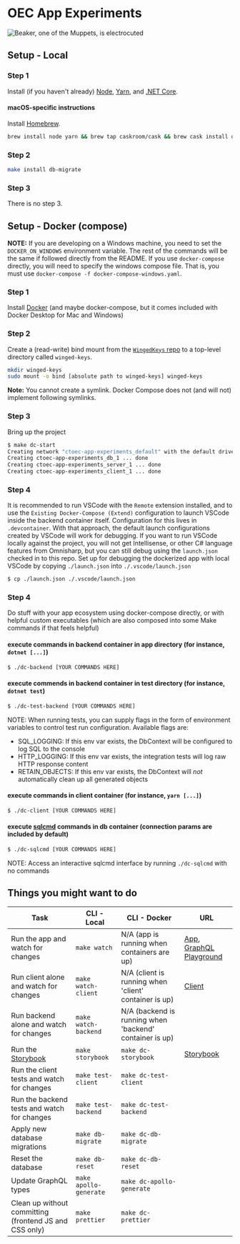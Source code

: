 # OEC App Experiments

![Beaker, one of the Muppets, is electrocuted](https://media.giphy.com/media/gJWNDpwdkMTew/giphy.gif)

## Setup - Local

### Step 1

Install (if you haven't already) [Node](https://nodejs.org/en/download/), [Yarn](https://yarnpkg.com/lang/en/docs/install/), and [.NET Core](https://aka.ms/dotnetcoregs).

#### macOS-specific instructions

Install [Homebrew](https://brew.sh).

```sh
brew install node yarn && brew tap caskroom/cask && brew cask install dotnet
```

### Step 2

```sh
make install db-migrate
```

### Step 3

There is no step 3.

## Setup - Docker (compose)
__NOTE:__ If you are developing on a Windows machine, you need to set the `DOCKER_ON_WINDOWS` environment variable. The rest of the commands will be the same if followed directly from the README. If you use `docker-compose` directly, you will need to specify the windows compose file. That is, you must use `docker-compose -f docker-compose-windows.yaml`.

### Step 1

Install [Docker](https://docs.docker.com/install/) (and maybe docker-compose, but it comes included with Docker Desktop for Mac and Windows)

### Step 2

Create a (read-write) bind mount from the [`WingedKeys` repo](https://github.com/ctoec/winged-keys) to a top-level directory called `winged-keys`.

```bash
mkdir winged-keys
sudo mount -o bind [absolute path to winged-keys] winged-keys
```

**Note:** You cannot create a symlink. Docker Compose does not (and will not) implement following symlinks.

### Step 3

Bring up the project
```sh
$ make dc-start
Creating network "ctoec-app-experiments_default" with the default driver
Creating ctoec-app-experiments_db_1 ... done
Creating ctoec-app-experiments_server_1 ... done
Creating ctoec-app-experiments_client_1 ... done
```

### Step 4

It is recommended to run VSCode with the `Remote` extension installed,
and to use the `Existing Docker-Compose (Extend)` configuration to launch VSCode
inside the backend container itself. Configuration for this lives in `.devcontainer`.
With that approach, the default launch configurations created by VSCode will work for debugging.
If you want to run VSCode locally against the project, you will not get Intellisense,
or other C# language features from Omnisharp, but you can still debug using the 
`launch.json` checked in to this repo. Set up for debugging the dockerized app
with local VSCode by copying `./launch.json` into `./.vscode/launch.json`
```sh
$ cp ./launch.json ./.vscode/launch.json
```

### Step 4

Do stuff with your app ecosystem using docker-compose directly, or with helpful custom executables (which are also composed into some Make commands if that feels helpful)
#### execute commands in backend container in app directory (for instance, `dotnet [...]`)
```sh
$ ./dc-backend [YOUR COMMANDS HERE]
```
#### execute commends in backend container in test directory (for instance, `dotnet test`)
```sh
$ ./dc-test-backend [YOUR COMMANDS HERE]
```
NOTE: When running tests, you can supply flags in the form of environment variables to control test run configuration.
Available flags are:
- SQL_LOGGING: If this env var exists, the DbContext will be configured to log SQL to the console
- HTTP_LOGGING: If this env var exists, the integration tests will log raw HTTP response content
- RETAIN_OBJECTS: If this env var exists, the DbContext will _not_ automatically clean up all generated objects

#### execute commands in client container (for instance, `yarn [...]`)
```sh
$ ./dc-client [YOUR COMMANDS HERE]
```
#### execute [sqlcmd](https://docs.microsoft.com/en-us/sql/tools/sqlcmd-utility?view=sql-server-2017) commands in db container (connection params are included by default)
```sh
$ ./dc-sqlcmd [YOUR COMMANDS HERE]
```
NOTE: Access an interactive sqlcmd interface by running `./dc-sqlcmd` with no commands

## Things you might want to do

| Task | CLI - Local | CLI - Docker | URL |
| ---- | --- | --- | --- |
| Run the app and watch for changes | `make watch` | N/A (app is running when containers are up) | [App](https://localhost:5001), [GraphQL Playground](https://localhost:5001/ui/playground) |
| Run client alone and watch for changes | `make watch-client` | N/A (client is running when 'client' container is up) | [Client](https://localhost:3000) |
| Run backend alone and watch for changes | `make watch-backend` | N/A (backend is running when 'backend' container is up) | |
| Run the [Storybook](https://storybook.js.org) | `make storybook` |`make dc-storybook` | [Storybook](http://localhost:9009) |
| Run the client tests and watch for changes | `make test-client` | `make dc-test-client` | |
| Run the backend tests and watch for changes | `make test-backend` | `make dc-test-backend` | |
| Apply new database migrations | `make db-migrate` | `make dc-db-migrate` | |
| Reset the database | `make db-reset` | `make dc-db-reset` | |
| Update GraphQL types | `make apollo-generate` | `make dc-apollo-generate` |  |
| Clean up without committing (frontend JS and CSS only) | `make prettier` | `make dc-prettier` | |
